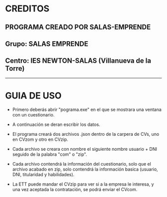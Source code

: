 # CREDITOS
PROGRAMA CREADO POR SALAS-EMPRENDE
----
Grupo: SALAS EMPRENDE
----
Centro: IES NEWTON-SALAS (Villanueva de la Torre)
----
___________________________________________________
# GUIA DE USO

- Primero deberás abrir "pograma.exe" en el que se mostrara una ventana con un cuestionario.

- A continuación se deran escribir los datos.

- El programa creará dos archivos .json dentro de la carpera de CVs, uno en CVzom y otro en CVzip.

- Cada archivo se creara con nombre el siguiente nombre usuario + DNI seguido de la palabra "com" o "zip".

- Cada archivo contendrá la información del cuestionario, solo que el archivo acabado en zip, solo contendrá
la información basica (usuario, DNI, titularidad y habilidades).

- La ETT puede mandar el CVzip para ver si a la empresa le interesa, y una vez aceptada la contratación, se podrá enviar el CVcom.

